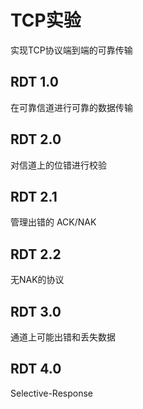 # TCP实验

实现TCP协议端到端的可靠传输

## RDT 1.0

在可靠信道进行可靠的数据传输

## RDT 2.0

对信道上的位错进行校验

## RDT 2.1

管理出错的 ACK/NAK

## RDT 2.2

无NAK的协议

## RDT 3.0

通道上可能出错和丢失数据

## RDT 4.0

Selective-Response